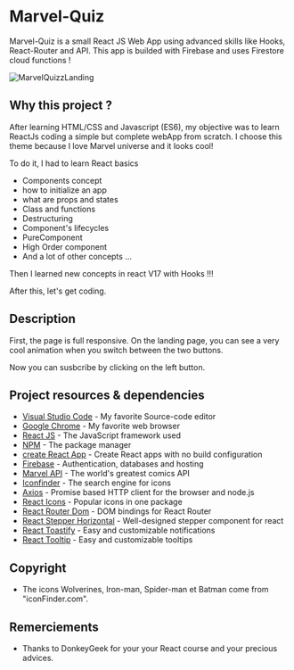 # Marvel-Quiz

Marvel-Quiz is a small React JS Web App using advanced skills like Hooks, React-Router and API. This app is builded with Firebase and uses Firestore cloud functions !

![MarvelQuizzLanding](https://user-images.githubusercontent.com/60263116/161545532-4709936d-111d-48cd-b0ad-84406c5af08a.png)

## Why this project ?

After learning HTML/CSS and Javascript (ES6), 
my objective was to learn ReactJs coding a simple but complete webApp from scratch.
I choose this theme because I love Marvel universe and it looks cool!

To do it, I had to learn React basics
* Components concept
* how to initialize an app
* what are props and states
* Class and functions
* Destructuring
* Component's lifecycles
* PureComponent
* High Order component
* And a lot of other concepts ...

Then I learned new concepts in react V17 with Hooks !!!

After this, let's get coding.

## Description

First, the page is full responsive. On the landing page, you can see a very cool animation when you switch between the two buttons.

Now you can susbcribe by clicking on the left button.

## Project resources & dependencies

* [Visual Studio Code](https://code.visualstudio.com/) - My favorite Source-code editor
* [Google Chrome](https://www.google.com/chrome/) - My favorite web browser
* [React JS](https://fr.reactjs.org/docs/getting-started.html) - The JavaScript framework used
* [NPM](https://www.npmjs.com/) - The package manager
* [create React App](https://github.com/facebook/create-react-app) - Create React apps with no build configuration
* [Firebase](https://firebase.google.com/docs) - Authentication, databases and hosting
* [Marvel API](https://developer.marvel.com/) - The world's greatest comics API
* [Iconfinder](https://www.iconfinder.com/) - The search engine for icons
* [Axios](https://www.npmjs.com/package/axios) - Promise based HTTP client for the browser and node.js
* [React Icons](https://www.npmjs.com/package/react-icons) - Popular icons in one package
* [React Router Dom](https://www.npmjs.com/package/react-router-dom) - DOM bindings for React Router
* [React Stepper Horizontal](https://www.npmjs.com/package/stepper-horizontal) - Well-designed stepper component for react
* [React Toastify](https://www.npmjs.com/package/stepper-horizontal) - Easy and customizable notifications
* [React Tooltip](https://www.npmjs.com/package/react-tooltip) - Easy and customizable tooltips

## Copyright

* The icons Wolverines, Iron-man, Spider-man et Batman come from "iconFinder.com".

## Remerciements

* Thanks to DonkeyGeek for your your React course and your precious advices.
